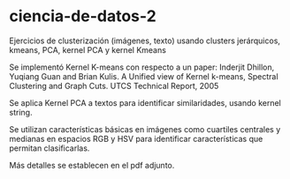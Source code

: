 # ciencia-de-datos-2
Ejercicios de clusterización (imágenes, texto) usando clusters jerárquicos, kmeans, PCA, kernel PCA y kernel Kmeans

Se implementó Kernel K-means con respecto a un paper: Inderjit Dhillon, Yuqiang Guan and
Brian Kulis. A Unified view of Kernel k-means, Spectral Clustering and Graph Cuts. UTCS
Technical Report, 2005

Se aplica Kernel PCA a textos para identificar similaridades, usando kernel string.

Se utilizan características básicas en imágenes como cuartiles centrales y medianas en espacios RGB y HSV para identificar características que permitan clasificarlas.

Más detalles se establecen en el pdf adjunto.
